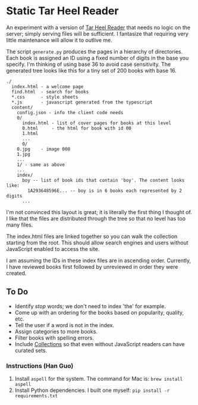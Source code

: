 # Static Tar Heel Reader

An experiment with a version of [Tar Heel Reader](https://tarheelreader.org)
that needs no logic on the server; simply serving files will be sufficient. I
fantasize that requiring very little maintenance will allow it to outlive me.

The script `generate.py` produces the pages in a hierarchy of directories. Each
book is assigned an ID using a fixed number of digits in the base you specify.
I'm thinking of using base 36 to avoid case sensitivity. The generated tree
looks like this for a tiny set of 200 books with base 16.

```
./
  index.html - a welcome page
  find.html  - search for books
  *.css      - style sheets
  *.js       - javascript generated from the typescript
  content/
    config.json - info the client code needs
    0/
      index.html - list of cover pages for books at this level
      0.html     - the html for book with id 00
      1.html
      ...
      0/
	0.jpg    - image 000
	1.jpg
	...
    1/ - same as above
    ...
    index/
      boy -- list of book ids that contain 'boy'. The content looks like:
        1A293648596E... -- boy is in 6 books each represented by 2 digits
      ...
```

I'm not convinced this layout is great; it is literally the first thing I
thought of. I like that the files are distributed through the tree so that no
level has too many files.

The index.html files are linked together so you can walk the collection starting
from the root. This should allow search engines and users without JavaScript
enabled to access the site.

I am assuming the IDs in these index files are in ascending order. Currently, I
have reviewed books first followed by unreviewed in order they were created.

## To Do

- Identify _stop_ words; we don't need to index 'the' for example.
- Come up with an ordering for the books based on popularity, quality, etc.
- Tell the user if a word is not in the index.
- Assign categories to more books.
- Filter books with spelling errors.
- Include [Collections](https://tarheelreader.org/collections/) so that even
  without JavaScript readers can have curated sets.



### Instructions (Han Guo)

1. Install `aspell` for the system. The command for Mac is: `brew install aspell`
2. Install Python dependencies. I built one myself: `pip install -r requirements.txt`